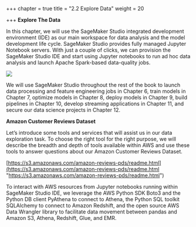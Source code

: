 +++
chapter = true
title = "2.2 Explore Data"
weight = 20

+++
**Explore The Data**

In this chapter, we will use the SageMaker Studio integrated development environment (IDE) as our main workspace for data analysis and the model development life cycle. SageMaker Studio provides fully managed Jupyter Notebook servers. With just a couple of clicks, we can provision the SageMaker Studio IDE and start using Jupyter notebooks to run ad hoc data analysis and launch Apache Spark-based data-quality jobs.

![](https://raw.githubusercontent.com/smartworkz-kyriacos/data-science-on-aws/1bc7efe6931b75614b570f5f1c6f1c762abd8973/05_explore/img/explore-data-ml.png)

We will use SageMaker Studio throughout the rest of the book to launch data processing and feature engineering jobs in Chapter 6, train models in Chapter 7, optimize models in Chapter 8, deploy models in Chapter 9, build pipelines in Chapter 10, develop streaming applications in Chapter 11, and secure our data science projects in Chapter 12.

**Amazon Customer Reviews Dataset**

Let’s introduce some tools and services that will assist us in our data exploration task. To choose the right tool for the right purpose, we will describe the breadth and depth of tools available within AWS and use these tools to answer questions about our Amazon Customer Reviews Dataset.

[https://s3.amazonaws.com/amazon-reviews-pds/readme.html](https://s3.amazonaws.com/amazon-reviews-pds/readme.html "https://s3.amazonaws.com/amazon-reviews-pds/readme.html")

To interact with AWS resources from Jupyter notebooks running within SageMaker Studio IDE, we leverage the AWS Python SDK Boto3 and the Python DB client PyAthena to connect to Athena, the Python SQL toolkit SQLAlchemy to connect to Amazon Redshift, and the open source AWS Data Wrangler library to facilitate data movement between pandas and Amazon S3, Athena, Redshift, Glue, and EMR.